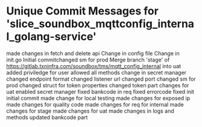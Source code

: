 # Unique Commit Messages for 'slice_soundbox_mqttconfig_internal_golang-service'
 made changes in fetch and delete api
Change in config file
Change in init.go
Initial commitchanged sm for prod
Merge branch 'stage' of https://gitlab.txninfra.com/soundbox/tms/mqtt_config_internal into uat
added priviledge for user
allowed all methods
change in secret manager
changed endpoint format
changed listener url
changed port
changed sm for prod
changed struct for token properties
changed token part
changes for uat
enabled secret manager
fixed bankcode in req
fixed errorcode
fixed init
initial commit
made change for local testing
made changes for exposed ip
made changes for quality code
made changes for req for internal
made changes for stage
made changes for uat
made changes in logs and methods
updated bankcode part
